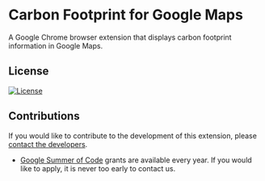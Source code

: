 Carbon Footprint for Google Maps
================================

A Google Chrome browser extension that displays carbon footprint information in Google Maps.


License
-------

[![License](https://i.creativecommons.org/l/by-nc-nd/4.0/88x31.png)](http://creativecommons.org/licenses/by-nc-nd/4.0/)


Contributions
-------------

If you would like to contribute to the development of this extension, please [contact the developers](mailto:bruno.wp@gmail.com).

* [Google Summer of Code](GoogleSummerOfCode.md) grants are available every year. If you would like to apply, it is never too early to contact us. 